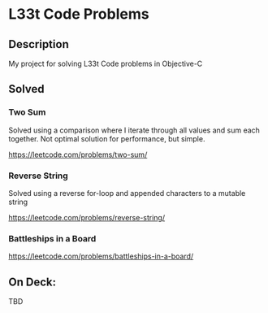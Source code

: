 # L33t Code Problems

## Description
My project for solving L33t Code problems in Objective-C

## Solved

### Two Sum
Solved using a comparison where I iterate through all values and sum each together.
Not optimal solution for performance, but simple.

https://leetcode.com/problems/two-sum/

### Reverse String
Solved using a reverse for-loop and appended characters to a mutable string

https://leetcode.com/problems/reverse-string/

### Battleships in a Board

https://leetcode.com/problems/battleships-in-a-board/

## On Deck:

TBD
